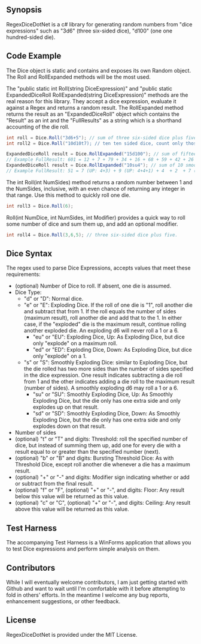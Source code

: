 ## Synopsis

RegexDiceDotNet is a c# library for generating random numbers from "dice expressions" such as "3d6" (three six-sided dice), "d100" (one one hundred-sided die).

## Code Example

The Dice object is static and contains and exposes its own Random object.  The Roll and RollExpanded methods will be the most used.  

The "public static int Roll(string DiceExpression)" and "public static ExpandedDiceRoll RollExpanded(string DiceExpression)" methods are the real reason for this library.  They accept a dice expression, evaluate it against a Regex and returns a random result.  The RollExpanded method returns the result as an "ExpandedDiceRoll" object which contains the "Result" as an int and the "FullResults" as a string which is a shorthand accounting of the die roll.

```c#
int roll = Dice.Roll("3d6+5"); // sum of three six-sided dice plus five.
int roll2 = Dice.Roll("10d10t7); // ten ten sided dice, count only those which roll 7 or more (threshold).
```

```c#
ExpandedDiceRoll result = Dice.RollExpanded("15d100"); // sum of fifteen ten-sided dice.
// Example FullResult: 601 = 12 + 7 + 79 + 34 + 16 + 68 + 59 + 42 + 26 + 4 + 55 + 32 + 26 + 79 + 62
ExpandedDiceRoll result = Dice.RollExpanded("10su4"); // sum of 10 smoothly exploding four-sided dice.
// Example FullResult: 51 = 7 (UP: 4+3) + 9 (UP: 4+4+1) + 4  + 2  + 7 (UP: 4+3) + 2  + 4  + 9 (UP: 4+4+1) + 4  + 3 
```


The int Roll(int NumSides) method returns a random number between 1 and the NumSides, inclusive, with an even chance of returning any integer in that range.  Use this method to quickly roll one die.

```c#
int roll3 = Dice.Roll(6); 
```

Roll(int NumDice, int NumSides, int Modifier) provides a quick way to roll some number of dice and sum them up, and add an optional modifier.

```c#
int roll4 = Dice.Roll(3,6,5); // three six-sided dice plus five.
```

## Dice Syntax

The regex used to parse Dice Expressions, accepts values that meet these requirements:


* (optional) Number of Dice to roll.  If absent, one die is assumed.
* Dice Type:
  * "d" or "D": Normal dice.
  * "e" or "E": Exploding Dice.  If the roll of one die is "1", roll another die and subtract that from 1. If the roll equals the number of sides (maximum result), roll another die and add that to the 1.  In either case, if the "exploded" die is the maximum result, continue rolling another exploded die.  An exploding d6 will never roll a 1 or a 6.
    * "eu" or "EU": Exploding Dice, Up: As Exploding Dice, but dice only "explode" on a maximum roll.
    * "ed" or "ED": Exploding Dice, Down: As Exploding Dice, but dice only "explode" on a 1.
  * "s" or "S": Smoothly Exploding Dice: similar to Exploding Dice, but the die rolled has two more sides than the number of sides specified in the dice expression.  One result indicates subtracting a die roll from 1 and the other indicates adding a die roll to the maximum result (number of sides).  A smoothly exploding d6 may roll a 1 or a 6.
    * "su" or "SU": Smoothly Exploding Dice, Up: As Smoothly Exploding Dice, but the die only has one extra side and only explodes up on that result.
    * "sd" or "SD": Smoothly Exploding Dice, Down: As Smoothly Exploding Dice, but the die only has one extra side and only explodes down on that result.
* Number of sides
* (optional) "t" or "T" and digits: Threshold: roll the specified number of dice, but instead of summing them up, add one for every die with a result equal to or greater than the specified number (next).
* (optional) "b" or "B" and digits: Bursting Threshold Dice: As with Threshold Dice, except roll another die whenever a die has a maximum result.
* (optional) "+" or "-" and digits: Modifier sign indicating whether or add or subtract from the final result.
* (optional) "f" or "F", (optional) "+" or "-", and digits: Floor: Any result below this value will be returned as this value.
* (optional) "c" or "C", (optional) "+" or "-", and digits: Ceiling: Any result above this value will be returned as this value.

## Test Harness

The accompanying Test Harness is a WinForms application that allows you to test Dice expressions and perform simple analysis on them.

## Contributors

While I will eventually welcome contributors, I am just getting started with Github and want to wait until I'm comfortable with it before attempting to fold in others' efforts.  In the meantime I welcome any bug reports, enhancement suggestions, or other feedback.

## License

RegexDiceDotNet is provided under the MIT License.